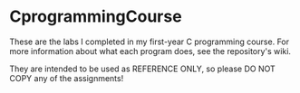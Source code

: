# CprogrammingCourse
These are the labs I completed in my first-year C programming course. For more information about what each program does, see the repository's wiki.

They are intended to be used as REFERENCE ONLY, so please DO NOT COPY any of the assignments!
